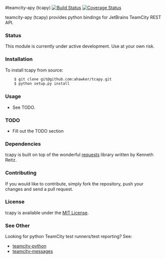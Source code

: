 #teamcity-apy (tcapy)
[![Build Status](https://travis-ci.org/ahawker/tcapy.png)](https://travis-ci.org/ahawker/tcapy)
[![Coverage Status](https://coveralls.io/repos/ahawker/tcapy/badge.png?branch=master)](https://coveralls.io/r/ahawker/tcapy)

teamcity-apy (tcapy) provides python bindings for JetBrains TeamCity REST API.

### Status
This module is currently under active development. Use at your own risk.

### Installation
To install tcapy from source:
```bash
    $ git clone git@github.com:ahawker/tcapy.git
    $ python setup.py install
```

### Usage
 - See TODO.

### TODO
- Fill out the TODO section

### Dependencies
tcapy is built on top of the wonderful [requests](https://github.com/kennethreitz/requests) library written by Kenneth Reitz.

### Contributing
If you would like to contribute, simply fork the repository, push your changes and send a pull request.

### License
tcapy is available under the [MIT License](https://github.com/ahawker/tcapy/blob/master/LICENSE.md).

### See Other
Looking for python TeamCity test runners/test reporting?
See:
- [teamcity-python](https://github.com/JetBrains/teamcity-python)
- [teamcity-messages](https://pypi.python.org/pypi/teamcity-messages)
